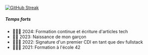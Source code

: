 <!--
![helloWorld](https://readme-typing-svg.herokuapp.com/?font=PublicSans+Code&duration=4000&pause=1000&color=F6F6F6&lines=Hello+World!)
-->

<!--
![header](https://capsule-render.vercel.app/api?type=waving&height=300&color=gradient&text=Mahaut%20Latinis&section=header&fontAlign=50&desc=Software%20Engineer&textBg=false&fontSize=47&descAlign=55)
-->

<!--
|Streaks
|-
|![Streaks](https://github-readme-streak-stats.herokuapp.com/?user=mahautlatinis&theme=apprentice)
-->

[![GitHub Streak](https://streak-stats.demolab.com?user=mahautlatinis&theme=apprentice&hide_border=true&exclude_days=Sun%2CSat&hide_total_contributions=true)](https://git.io/streak-stats)

##### Temps forts 

* 👩🏻‍💻 2024: Formation continue et écriture d'articles tech
* 🤰🏻 2023: Naissance de mon garçon
* 👷🏻‍♀️ 2022: Signature d'un premier CDI en tant que dev fullstack
* 👩🏻‍🏫 2021: Formation à l'école 42

<!--
<p align="center">
  <img src="https://upload.wikimedia.org/wikipedia/commons/thumb/8/8d/42_Logo.svg/langfr-560px-42_Logo.svg.png" width=80px height=80px />
</p>
-->

<!--
##### 📁 42 Projects I am most proud of: 
* [Ft_irc](https://github.com/malatini42/ft_irc): A Slack ancestor reproduced with **@bahaas** and **@qdam** in C++ (98)
    <p align="center">
      <img src="https://github-readme-stats.vercel.app/api/pin?username=malatini42&repo=FT_IRC&theme=apprentice" />
    </p>
* [Minishell](https://github.com/malatini42/minishell): A bash interpreter written in C thanks to **@ttranche** help
    <p align="center">
      <img src="https://github-readme-stats.vercel.app/api/pin?username=malatini42&repo=MINISHELL&theme=apprentice" />
    </p>
-->

<!---
* [So long](https://github.com/malatini42/so_long): A 2D game using the MLX library. Thanks **@labintei** for the textures' design !
  <p align="center">
    <img src="https://github-readme-stats.vercel.app/api/pin?username=malatinipro&repo=SO_LONG&theme=apprentice" />
  </p>
<p align="center">
 <img src="https://gdm-catalog-fmapi-prod.imgix.net/ProductLogo/3a5342c6-a8bf-4c86-828a-8f41d3cd71c3.png?&w=3840" width=80px height=80px />
</p>
##### Projects I have been working on since graduating: 
* [Greenly SaaS](https://greenly.earth/fr-fr): Working at Greenly (React JS + Retool, Node JS), top committer in 2023 (first full year).
  > My technical interview in React (using contexts) [here](https://github.com/mahautlatinis/react-front-home-test).
> [Greenly pro account](https://github.com/malatinigreenly) (currently in parental leave).
* Worked on a secret scrapper (Node / Puppeteer)
##### Greenly stack
![Pro tech](https://skillicons.dev/icons?i=nodejs,express,postgres,jest&theme=light)
![Student Technologies](https://skillicons.dev/icons?i=c,cpp,docker,wordpress,python,js,ts,css,html,git,react,bash&theme=light)
![Tools](https://skillicons.dev/icons?i=github,githubactions,gmail,figma,heroku&theme=light)
-->
<!--
![footer](https://capsule-render.vercel.app/api?type=waving&height=300&color=gradient&section=footer&fontAlign=49)
-->

